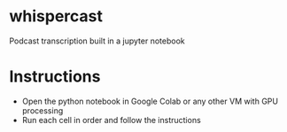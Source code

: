 # whispercast
Podcast transcription built in a jupyter notebook

# Instructions
- Open the python notebook in Google Colab or any other VM with GPU processing
- Run each cell in order and follow the instructions
